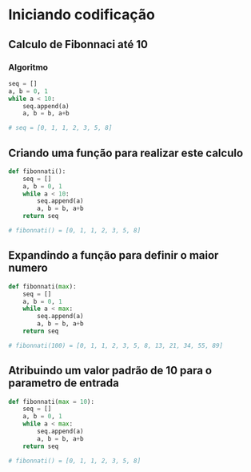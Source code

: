 # Iniciando codificação

## Calculo de Fibonnaci até 10

### Algoritmo

```py
seq = []
a, b = 0, 1
while a < 10:
    seq.append(a)
    a, b = b, a+b

# seq = [0, 1, 1, 2, 3, 5, 8]
```

## Criando uma função para realizar este calculo

```py
def fibonnati():
    seq = []
    a, b = 0, 1
    while a < 10:
        seq.append(a)
        a, b = b, a+b
    return seq

# fibonnati() = [0, 1, 1, 2, 3, 5, 8]
```

## Expandindo a função para definir o maior numero
```py
def fibonnati(max):
    seq = []
    a, b = 0, 1
    while a < max:
        seq.append(a)
        a, b = b, a+b
    return seq

# fibonnati(100) = [0, 1, 1, 2, 3, 5, 8, 13, 21, 34, 55, 89]
```

## Atribuindo um valor padrão de 10 para o parametro de entrada
```py
def fibonnati(max = 10):
    seq = []
    a, b = 0, 1
    while a < max:
        seq.append(a)
        a, b = b, a+b
    return seq

# fibonnati() = [0, 1, 1, 2, 3, 5, 8]
```